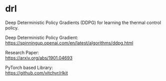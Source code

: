 # drl
  Deep Deterministic Policy Gradients (DDPG) for learning the thermal control policy.<br>
  
  
  Deep Deterministic Policy Gradient: <br>
    https://spinningup.openai.com/en/latest/algorithms/ddpg.html <br>
    
  Research Paper: <br>
    https://arxiv.org/abs/1901.04693 <br>
    
  PyTorch based Library: <br>
    https://github.com/vitchyr/rlkit <br>
